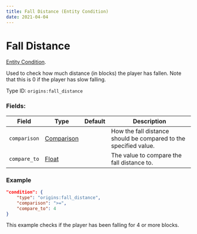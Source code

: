 ```yaml
---
title: Fall Distance (Entity Condition)
date: 2021-04-04
---
```

# Fall Distance

[Entity Condition](../entity_conditions.md).

Used to check how much distance (in blocks) the player has fallen. Note that this is 0 if the player has slow falling.

Type ID: `origins:fall_distance`

### Fields:

Field  | Type | Default | Description
-------|------|---------|-------------
`comparison` | [Comparison](../data_types/comparison.md) | | How the fall distance should be compared to the specified value.
`compare_to` | [Float](../data_types/float.md) | | The value to compare the fall distance to.

### Example
```json
"condition": {
    "type": "origins:fall_distance",
    "comparison": ">=",
    "compare_to": 4
}
```
This example checks if the player has been falling for 4 or more blocks.